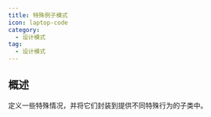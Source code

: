 ```yaml
---
title: 特殊例子模式
icon: laptop-code
category:
  - 设计模式
tag:
  - 设计模式
---
```


## 概述

定义一些特殊情况，并将它们封装到提供不同特殊行为的子类中。